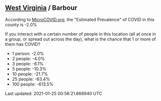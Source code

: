 
## [West Virginia](/united-states/west-virginia) / Barbour

According to [MicroCOVID.org](http://microcovid.org),
the "Estimated Prevalence" of COVID in this county is -2.0%

If you interact with a certain number of people in this location
(all at once in a group, or spread out across the day), what is the chance that
1 or more of them has COVID?

- 1 person: -2.0%
- 2 people: -4.0%
- 3 people: -6.1%
- 5 people: -10.3%
- 10 people: -21.7%
- 25 people: -63.4%
- 100 people: -613.5%

Last updated: 2021-01-25 00:56:21.666940 UTC
